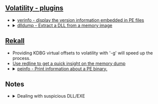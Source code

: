 ## [Volatility - plugins](https://github.com/volatilityfoundation/volatility/wiki/Command-Reference)

<ul>
   <li>
      <details>
         <summary><a href="https://github.com/volatilityfoundation/volatility/wiki/Command-Reference#verinfo">verinfo - display the version information embedded in PE files</a></summary>
         <ul>
            <li>
               Important Parameters
               <ul>
                  <li>-o <code>offset of module to dump version info from</code></li>
                  <li>-r <code>regex to dump info from</code></li>
                  <li>-i <code>ignore case in regex</code></li>
               </ul>
            </li>
            <li>
               Investigative Notes
               <ul>
                  <li>Used to examine process memory allocations</li>
                  <li>Can help locate injected code, including executable code not in the loaded modules list</li>
               </ul>
            </li>
         </ul>
      </details>
   </li>
      <li>
      <details>
         <summary><a href="https://github.com/volatilityfoundation/volatility/wiki/Command-Reference#dlldump">dlldump - Extract a DLL from a memory image</a></summary>
         <ul>
            <li>
               Important Parameters
               <ul>
                  <li>-p <code>PID to dump DLLs from</code></li>
                  <li>-D <code>Dump directory</code></li>
                  <li>-u <code>Suppress safety checks</code></li>
                  <li>-r <code>Regex for DLLs to match</code></li>
                  <li>-i <code>Make the regex case insensitive</code></li>
                  <li>-o <code>Offset (dump DLLs with this physical offset)</code></li>
                  <li>-b <code>Offset (dump DLL with this virtual base address)</code></li>
               </ul>
            </li>
            <li>
               Investigative Notes
               <ul>
                  <li>Filter carefully to reduce output</li>
               </ul>
            </li>
         </ul>
      </details>
   </li>
</ul>

## [Rekall](https://rekall.readthedocs.io/en/latest/plugins.html)

<ul>
   <li>Providing KDBG virtual offsets to volatility with '-g' will speed up the process.</li>
   <li><a href="https://www.fireeye.com/content/dam/fireeye-www/services/freeware/ug-redline.pdf">Use redline to get a quick insight on the memory dump</a></li>
   <li>
      <details>
         <summary><a href="https://rekall.readthedocs.io/en/latest/plugins.html#peinfo-peinfo">peinfo - Print information about a PE binary.</a></summary>
         <ul>
            <li>
               Investigative Notes
               <ul>
                  <li>Can be used for preliminary capability analysis on memory-mapped or disk files</li>
               </ul>
            </li>
         </ul>
      </details>
   </li>
</ul>

## Notes
<ul>
   <li>
      <details>
         <summary>Dealing with suspicious DLL/EXE</summary>
         <ul>
            <li>Dump DLL/EXE</li>
            <li>Use strings to look for Indicators of Packing and Persistence</li>
            <li>Submit DLL/EXE to online services as VirusTotal</li>
         </ul>
      </details>
   </li>
</ul>
